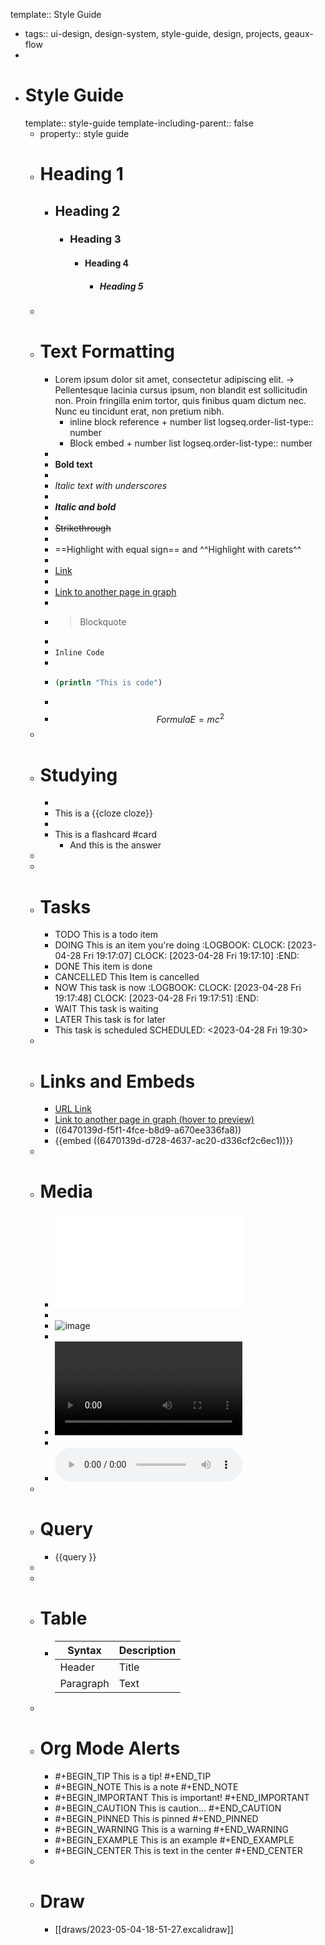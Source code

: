 template:: Style Guide

- tags:: ui-design, design-system, style-guide, design, projects, geaux-flow
-
- # Style Guide
  template:: style-guide
  template-including-parent:: false
	- property:: style guide
	- # Heading 1
		- ## Heading 2
			- ### Heading 3
				- #### Heading 4
					- ##### Heading 5
	-
	- # Text Formatting
		- Lorem ipsum dolor sit amet, consectetur adipiscing elit. -> Pellentesque lacinia cursus ipsum, non blandit est sollicitudin non. Proin fringilla enim tortor, quis finibus quam dictum nec. Nunc eu tincidunt erat, non pretium nibh.
			- inline block reference + number list
			  logseq.order-list-type:: number
			- Block embed + number list
			  logseq.order-list-type:: number
		-
		- **Bold text**
		-
		- *Italic text* _with underscores_
		-
		- ***Italic and bold***
		-
		- ~~Strikethrough~~
		-
		- ==Highlight with equal sign== and ^^Highlight with carets^^
		-
		- [Link](https://logseq.com/)
		-
		- [Link to another page in graph]([[TODO]])
		-
		- > Blockquote
		-
		- `Inline Code`
		-
		- ```clojure
		  (println "This is code")
		  ```
		-
		- $$Formula E=mc^2$$
	-
	- # Studying
		-
		- This is a {{cloze cloze}}
		-
		- This is a flashcard #card
			- And this is the answer
	-
	-
	- # Tasks
		- TODO This is a todo item
		- DOING This is an item you're doing
		  :LOGBOOK:
		  CLOCK: [2023-04-28 Fri 19:17:07]
		  CLOCK: [2023-04-28 Fri 19:17:10]
		  :END:
		- DONE This item is done
		- CANCELLED This Item is cancelled
		- NOW This task is now
		  :LOGBOOK:
		  CLOCK: [2023-04-28 Fri 19:17:48]
		  CLOCK: [2023-04-28 Fri 19:17:51]
		  :END:
		- WAIT This task is waiting
		- LATER This task is for later
		- This task is scheduled
		  SCHEDULED: <2023-04-28 Fri 19:30>
	-
	- # Links and Embeds
		- [URL Link](https://logseq.com/)
		- [Link to another page in graph (hover to preview)]([[TODO]])
		- ((6470139d-f5f1-4fce-b8d9-a670ee336fa8))
		- {{embed ((6470139d-d728-4637-ac20-d336cf2c6ec1))}}
	-
	- # Media
		- ![document.pdf](file:///C:\Users\user\Documents\document.pdf)
		-
		- ![image](https://asset.logseq.com/static/img/logo.png)
		-
		- ![](http://commondatastorage.googleapis.com/gtv-videos-bucket/sample/BigBuckBunny.mp4)
		-
		- ![](https://www.kozco.com/tech/piano2-CoolEdit.mp3)
	-
	- # Query
		- {{query }}
	-
	-
	- # Table
		- | Syntax      | Description |
		  | ----------- | ----------- |
		  | Header      | Title       |
		  | Paragraph   | Text        |
	-
	- # Org Mode Alerts
		- #+BEGIN_TIP
		  This is a tip!
		  #+END_TIP
		- #+BEGIN_NOTE
		  This is a note
		  #+END_NOTE
		- #+BEGIN_IMPORTANT
		  This is important!
		  #+END_IMPORTANT
		- #+BEGIN_CAUTION
		  This is caution...
		  #+END_CAUTION
		- #+BEGIN_PINNED
		  This is pinned
		  #+END_PINNED
		- #+BEGIN_WARNING
		  This is a warning
		  #+END_WARNING
		- #+BEGIN_EXAMPLE
		  This is an example
		  #+END_EXAMPLE
		- #+BEGIN_CENTER
		  This is text in the center
		  #+END_CENTER
	-
	- # Draw
		- [[draws/2023-05-04-18-51-27.excalidraw]]